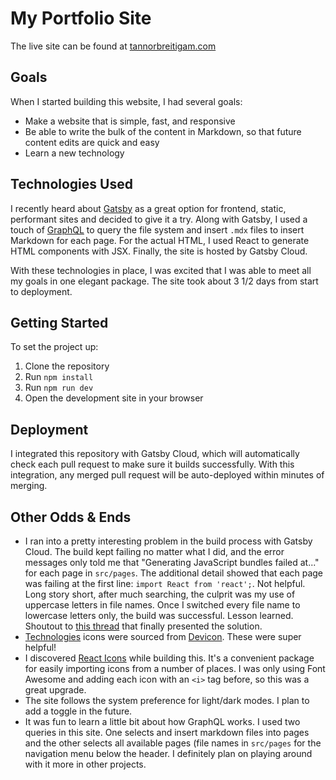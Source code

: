 My Portfolio Site
=================
The live site can be found at [tannorbreitigam.com](https://tannorbreitigam.com)

Goals
-----
When I started building this website, I had several goals:
- Make a website that is simple, fast, and responsive
- Be able to write the bulk of the content in Markdown, so that future content edits are quick and easy
- Learn a new technology

Technologies Used
-----------------
I recently heard about [Gatsby](https://www.gatsbyjs.com/) as a great option for frontend, static, performant sites and decided to give it a try. 
Along with Gatsby, I used a touch of [GraphQL](https://graphql.org/) to query the file system and insert `.mdx` files to insert Markdown for each page. For the actual HTML, I used React to generate HTML components with JSX. Finally, the site is hosted by Gatsby Cloud.

With these technologies in place, I was excited that I was able to meet all my goals in one elegant package. The site took about 3 1/2 days from start to deployment.

Getting Started
---------------
To set the project up:
1. Clone the repository
2. Run `npm install`
3. Run `npm run dev`
4. Open the development site in your browser

Deployment
----------
I integrated this repository with Gatsby Cloud, which will automatically check each pull request to make sure it builds successfully. With this integration, any merged pull request will be auto-deployed within minutes of merging.

Other Odds & Ends
-----------------
- I ran into a pretty interesting problem in the build process with Gatsby Cloud. The build kept failing no matter what I did, and the error messages only told me that "Generating JavaScript bundles failed at..." for each page in `src/pages`. The additional detail showed that each page was failing at the first line: `import React from 'react';`. Not helpful. Long story short, after much searching, the culprit was my use of uppercase letters in file names. Once I switched every file name to lowercase letters only, the build was successful. Lesson learned. Shoutout to [this thread](https://github.com/gatsbyjs/gatsby/issues/25605) that finally presented the solution.
- [Technologies](https://tannorbreitigam.com/technologies) icons were sourced from [Devicon](https://devicon.dev/). These were super helpful!
- I discovered [React Icons](https://react-icons.github.io/react-icons) while building this. It's a convenient package for easily importing icons from a number of places. I was only using Font Awesome and adding each icon with an `<i>` tag before, so this was a great upgrade.
- The site follows the system preference for light/dark modes. I plan to add a toggle in the future.
- It was fun to learn a little bit about how GraphQL works. I used two queries in this site. One selects and insert markdown files into pages and the other selects all available pages (file names in `src/pages` for the navigation menu below the header. I definitely plan on playing around with it more in other projects.

